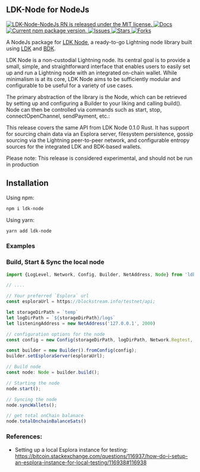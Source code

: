 ## LDK-Node for NodeJs

<p>
  <a href="https://github.com/LtbLightning/ldk-node-nodejs/blob/HEAD/LICENSE">
    <img src="https://img.shields.io/badge/license-MIT-blue.svg" alt="LDK-Node-NodeJs RN is released under the MIT license." />
  </a>
  <a href="https://github.com/LtbLightning/ldk-node-nodejs/blob/master/README.md">
    <img src="https://img.shields.io/badge/docs-red.svg" alt="Docs" />
  </a>
  <a href="https://www.npmjs.com/package/ldk-node-nodejs">
    <img src="https://img.shields.io/npm/v/ldk-node-nodejs" alt="Current npm package version." />
  </a>
    <a href="https://github.com/LtbLightning/ldk-node-nodejs/issues">
    <img src="https://img.shields.io/github/issues/LtbLightning/ldk-node-rn.svg" alt="Issues" />
  </a>
  <a href="https://github.com/LtbLightning/ldk-node-nodejs/stargazers">
    <img src="https://img.shields.io/github/stars/LtbLightning/ldk-node-rn.svg" alt="Stars" />
  </a>
  <a href="https://github.com/LtbLightning/ldk-node-nodejs/forks">
    <img src="https://img.shields.io/github/forks/LtbLightning/ldk-node-rn.svg?color=brightgreen" alt="Forks" />
  </a>
</p>

A NodeJs package for [LDK Node](https://github.com/lightningdevkit/ldk-node), a ready-to-go Lightning node library built using [LDK](https://lightningdevkit.org) and [BDK](https://bitcoindevkit.org).

LDK Node is a non-custodial Lightning node. Its central goal is to provide a small, simple, and straightforward interface that enables users to easily set up and run a Lightning node with an integrated on-chain wallet. While minimalism is at its core, LDK Node aims to be sufficiently modular and configurable to be useful for a variety of use cases.

The primary abstraction of the library is the Node, which can be retrieved by setting up and configuring a Builder to your liking and calling build(). Node can then be controlled via commands such as start, stop, connectOpenChannel, sendPayment, etc.:

This release covers the same API from LDK Node 0.1.0 Rust. It has support for sourcing chain data via an Esplora server, filesystem persistence, gossip sourcing via the Lightning peer-to-peer network, and configurable entropy sources for the integrated LDK and BDK-based wallets.

Please note: This release is considered experimental, and should not be run in production

## Installation

Using npm:

```bash
npm i ldk-node
```

Using yarn:

```bash
yarn add ldk-node
```

### Examples

### Build, Start & Sync the local node

```js
import {LogLevel, Network, Config, Builder, NetAddress, Node} from 'ldk-node';

// ....

// Your preferred `Esplora` url
const esploraUrl = https://blockstream.info/testnet/api;

let storageDirPath = `temp`
let logDirPath = `${storageDirPath}/logs`
let listeningAddress = new NetAddress('127.0.0.1', 2000)

// configuration options for the node
const config = new Config(storageDirPath, logDirPath, Network.Regtest, listeningAddress, 12, 12, 12, 12, 12, LogLevel.Debug)

const builder = new Builder().fromConfig(config);
builder.setEsploraServer(esploraUrl);

// Build node
const node: Node = builder.build();

// Starting the node
node.start();

// Syncing the node
node.syncWallets();

// get total onChain balanace
node.totalOnchainBalanceSats()

```

### References:

- Setting up a local Esplora instance for testing:
  https://bitcoin.stackexchange.com/questions/116937/how-do-i-setup-an-esplora-instance-for-local-testing/116938#116938
